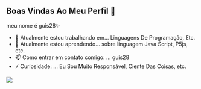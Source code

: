 ## Boas Vindas Ao Meu Perfil 👋

meu nome é guis28✨

- 🔭 Atualmente estou trabalhando em... Linguagens De Programação, Etc.
- 🌱 Atualmente estou aprendendo... sobre linguagem Java Script, P5js, etc.
- 📫 Como entrar em contato comigo: ... guis28
- ⚡ Curiosidade: ... Eu Sou Muito Responsável, Ciente Das Coisas, etc.

![](https://tenor.com/pt-BR/view/hsndshake-jerry-jerry-shakes-hands-jerry-and-bird-gif-22358949)
